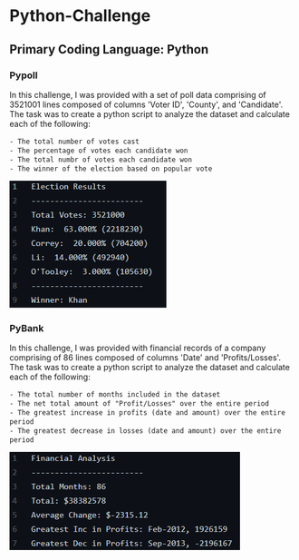 # Python-Challenge
## Primary Coding Language: Python

### Pypoll
In this challenge, I was provided with a set of poll data comprising of 3521001 lines composed of columns 'Voter ID', 'County', and 'Candidate'.  The task was to create a python script to analyze the dataset and calculate each of the following:

    - The total number of votes cast
    - The percentage of votes each candidate won
    - The total numbr of votes each candidate won
    - The winner of the election based on popular vote
    
![pypoll](https://github.com/tanazimmer/Python-Challenge/blob/master/images/pypoll.PNG)

### PyBank
In this challenge, I was provided with financial records of a company comprising of 86 lines composed of columns 'Date' and 'Profits/Losses'.  The task was to create a python script to analyze the dataset and calculate each of the following:

    - The total number of months included in the dataset
    - The net total amount of "Profit/Losses" over the entire period
    - The greatest increase in profits (date and amount) over the entire period
    - The greatest decrease in losses (date and amount) over the entire period
![pybank](https://github.com/tanazimmer/Python-Challenge/blob/master/images/pybank.PNG)
